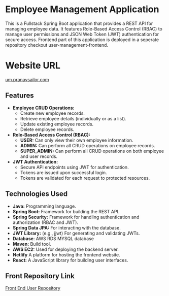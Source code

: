 # Employee Management Application
This is a Fullstack Spring Boot application that provides a REST API for managing employee data. It features Role-Based Access Control (RBAC) to manage user permissions and JSON Web Token (JWT) authentication for secure access.
Frontend part of this application is deployed in a seperate repository checkout user-management-frontend.

# Website URL
[um.pranavsailor.com](http://um.pranavsailor.com)


## Features

*   **Employee CRUD Operations:**
    *   Create new employee records.
    *   Retrieve employee details (individually or as a list).
    *   Update existing employee records.
    *   Delete employee records.
*   **Role-Based Access Control (RBAC):**
    *   **USER:** Can only view their own employee information.
    *   **ADMIN:** Can perform all CRUD operations on employee records.
    *   **SUPER\_ADMIN:** Can perform all CRUD operations on both employee and user records.
*   **JWT Authentication:**
    *   Secure API endpoints using JWT for authentication.
    *   Tokens are issued upon successful login.
    *   Tokens are validated for each request to protected resources.

## Technologies Used

*   **Java:** Programming language.
*   **Spring Boot:** Framework for building the REST API.
*   **Spring Security:** Framework for handling authentication and authorization (RBAC and JWT).
*   **Spring Data JPA:** For interacting with the database.
*   **JWT Library:** (e.g., jjwt) For generating and validating JWTs.
*   **Database**: AWS RDS MYSQL database 
*   **Maven:** Build tool.
*   **AWS EC2:** Used for deploying the backend server.
*   **Netlify** A platform for hosting the frontend website.
*   **React:** A JavaScript library for building user interfaces.

## Front Repository Link
[Front End User Repository](https://github.com/pete98/user-management-system-frontend.git)
